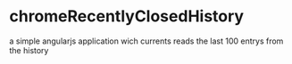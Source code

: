 chromeRecentlyClosedHistory
===========================

 a simple angularjs application wich currents reads the last 100 entrys from the history
